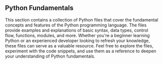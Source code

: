 ## Python Fundamentals
This section contains a collection of Python files that cover the fundamental concepts and features of the Python programming language.
The files provide examples and explanations of basic syntax, data types, control flow, functions, modules, and more.
Whether you're a beginner learning Python or an experienced developer looking to refresh your knowledge, these files can serve as a valuable resource.
Feel free to explore the files, experiment with the code snippets, and use them as a reference to deepen your understanding of Python fundamentals.

